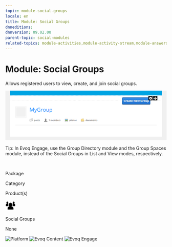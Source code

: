 ```yaml
---
topic: module-social-groups
locale: en
title: Module: Social Groups
dnneditions: 
dnnversion: 09.02.00
parent-topic: social-modules
related-topics: module-activities,module-activity-stream,module-answers,module-blogs,module-challenges,module-discussions,module-group-directory,module-group-spaces,module-ideas,module-journal,module-latest-challenges,module-leaderboard,module-member-directory,module-message-center,module-my-status,module-profile-dashboard,module-related-content,module-social-events,module-social-sharing,module-user-badges,module-wiki
---
```


# Module: Social Groups

Allows registered users to view, create, and join social groups.

  

![Social Groups module](img/scr-module-SocialGroups.png)

  

Tip: In Evoq Engage, use the Group Directory module and the Group Spaces module, instead of the Social Groups in List and View modes, respectively.

 

Package

Category

Product(s)

 ![icon](img/ico-module-socialgroups.png) 

Social Groups

None

 ![Platform](img/ico-dnn-platform.png) ![Evoq Content](img/ico-evoq-content.png) ![Evoq Engage](img/ico-evoq-engage.png)